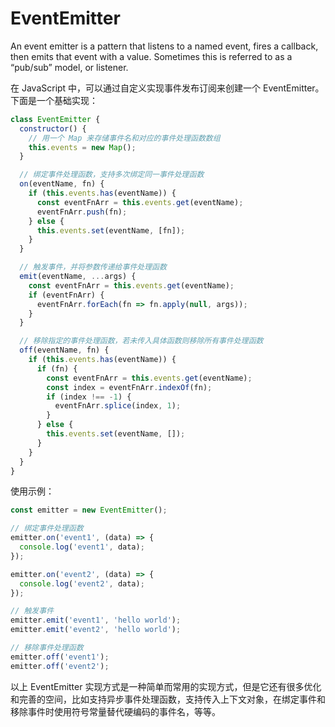 # EventEmitter

An event emitter is a pattern that listens to a named event, fires a callback, then emits that event with a value. Sometimes this is referred to as a “pub/sub” model, or listener.

在 JavaScript 中，可以通过自定义实现事件发布订阅来创建一个 EventEmitter。下面是一个基础实现：

```js
class EventEmitter {
  constructor() {
    // 用一个 Map 来存储事件名和对应的事件处理函数数组
    this.events = new Map();
  }

  // 绑定事件处理函数，支持多次绑定同一事件处理函数
  on(eventName, fn) {
    if (this.events.has(eventName)) {
      const eventFnArr = this.events.get(eventName);
      eventFnArr.push(fn);
    } else {
      this.events.set(eventName, [fn]);
    }
  }

  // 触发事件，并将参数传递给事件处理函数
  emit(eventName, ...args) {
    const eventFnArr = this.events.get(eventName);
    if (eventFnArr) {
      eventFnArr.forEach(fn => fn.apply(null, args));
    }
  }

  // 移除指定的事件处理函数，若未传入具体函数则移除所有事件处理函数
  off(eventName, fn) {
    if (this.events.has(eventName)) {
      if (fn) {
        const eventFnArr = this.events.get(eventName);
        const index = eventFnArr.indexOf(fn);
        if (index !== -1) {
          eventFnArr.splice(index, 1);
        }
      } else {
        this.events.set(eventName, []);
      }
    }
  }
}
```

使用示例：

```js
const emitter = new EventEmitter();

// 绑定事件处理函数
emitter.on('event1', (data) => {
  console.log('event1', data);
});

emitter.on('event2', (data) => {
  console.log('event2', data);
});

// 触发事件
emitter.emit('event1', 'hello world');
emitter.emit('event2', 'hello world');

// 移除事件处理函数
emitter.off('event1');
emitter.off('event2');
```

以上 EventEmitter 实现方式是一种简单而常用的实现方式，但是它还有很多优化和完善的空间，比如支持异步事件处理函数，支持传入上下文对象，在绑定事件和移除事件时使用符号常量替代硬编码的事件名，等等。
